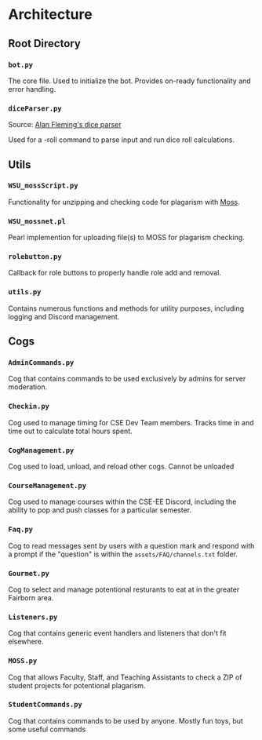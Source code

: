 # Architecture

## Root Directory

### `bot.py`

The core file. Used to initialize the bot. Provides on-ready functionality and error handling.

### `diceParser.py`

Source: [Alan Fleming's dice parser](https://github.com/AlanCFleming/DiceParser)

Used for a -roll command to parse input and run dice roll calculations.

## Utils

### `WSU_mossScript.py`

Functionality for unzipping and checking code for plagarism with [Moss](https://theory.stanford.edu/~aiken/moss/).

### `WSU_mossnet.pl`

Pearl implemention for uploading file(s) to MOSS for plagarism checking.

### `rolebutton.py`

Callback for role buttons to properly handle role add and removal.

### `utils.py`

Contains numerous functions and methods for utility purposes, including logging and Discord management.

## Cogs

### `AdminCommands.py`

Cog that contains commands to be used exclusively by admins for server moderation.

### `Checkin.py`

Cog used to manage timing for CSE Dev Team members. Tracks time in and time out to calculate total hours spent.

### `CogManagement.py`

Cog used to load, unload, and reload other cogs. Cannot be unloaded

### `CourseManagement.py`

Cog used to manage courses within the CSE-EE Discord, including the ability to pop and push classes for a particular semester.

### `Faq.py`

Cog to read messages sent by users with a question mark and respond with a prompt if the "question" is within the `assets/FAQ/channels.txt` folder.

### `Gourmet.py`

Cog to select and manage potentional resturants to eat at in the greater Fairborn area.

### `Listeners.py`

Cog that contains generic event handlers and listeners that don't fit elsewhere.

### `MOSS.py`

Cog that allows Faculty, Staff, and Teaching Assistants to check a ZIP of student projects for potentional plagarism.

### `StudentCommands.py`

Cog that contains commands to be used by anyone. Mostly fun toys, but some useful commands